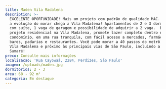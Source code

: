 ```yaml
---
title: Maden Vila Madalena
description: >-
  EXCELENTE OPORTUNIDADE! Mais um projeto com padrão de qualidade MAC. Desta vez
  a evolução do morar chega a Vila Madalena! Apartamentos de 2 e 3 dormitórios
  com suíte, 1 vaga de garagem e possibilidade de adquirir a 2 vaga.  Este novo
  projeto residencial na Vila Madalena, promete lazer completo dentro do
  condomínio, em uma rua tranquila, com fácil acesso a mercados, farmácias,
  bares, padarias e restaurantes. Você pode morar a 40 passos do metrô do metrô
  Vila Madalena e próximo às principais vias de São Paulo, incluindo a Av.
  Sumaré!
preco: Consulte mais informações
localizacao: 'Rua Cayowaá, 2284, Perdizes, São Paulo'
imagem: /uploads/maden.jpg
dormitorios: 2 - 3
area: 68 - 92 m²
categoria: Em destaque
---
```


